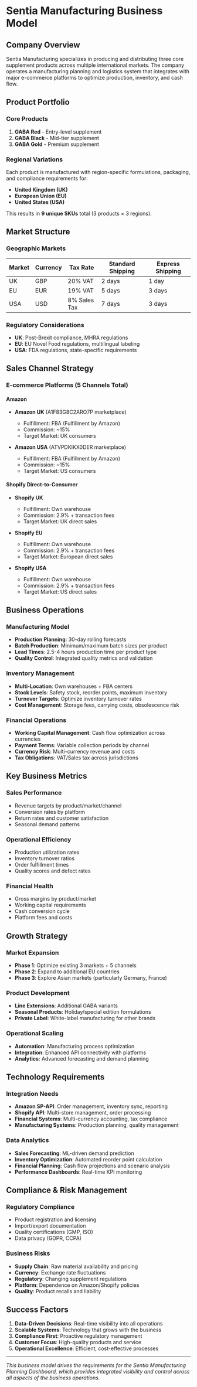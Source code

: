 # Sentia Manufacturing Business Model

## Company Overview

Sentia Manufacturing specializes in producing and distributing three core supplement products across multiple international markets. The company operates a manufacturing planning and logistics system that integrates with major e-commerce platforms to optimize production, inventory, and cash flow.

## Product Portfolio

### Core Products
1. **GABA Red** - Entry-level supplement
2. **GABA Black** - Mid-tier supplement  
3. **GABA Gold** - Premium supplement

### Regional Variations
Each product is manufactured with region-specific formulations, packaging, and compliance requirements for:
- **United Kingdom (UK)**
- **European Union (EU)** 
- **United States (USA)**

This results in **9 unique SKUs** total (3 products × 3 regions).

## Market Structure

### Geographic Markets
| Market | Currency | Tax Rate | Standard Shipping | Express Shipping |
|--------|----------|----------|------------------|------------------|
| UK     | GBP      | 20% VAT  | 2 days          | 1 day           |
| EU     | EUR      | 19% VAT  | 5 days          | 3 days          |
| USA    | USD      | 8% Sales Tax | 7 days       | 3 days          |

### Regulatory Considerations
- **UK**: Post-Brexit compliance, MHRA regulations
- **EU**: EU Novel Food regulations, multilingual labeling
- **USA**: FDA regulations, state-specific requirements

## Sales Channel Strategy

### E-commerce Platforms (5 Channels Total)

#### Amazon
- **Amazon UK** (A1F83G8C2ARO7P marketplace)
  - Fulfillment: FBA (Fulfillment by Amazon)
  - Commission: ~15%
  - Target Market: UK consumers
  
- **Amazon USA** (ATVPDKIKX0DER marketplace)
  - Fulfillment: FBA (Fulfillment by Amazon)
  - Commission: ~15%
  - Target Market: US consumers

#### Shopify Direct-to-Consumer
- **Shopify UK** 
  - Fulfillment: Own warehouse
  - Commission: 2.9% + transaction fees
  - Target Market: UK direct sales

- **Shopify EU**
  - Fulfillment: Own warehouse
  - Commission: 2.9% + transaction fees
  - Target Market: European direct sales

- **Shopify USA**
  - Fulfillment: Own warehouse
  - Commission: 2.9% + transaction fees
  - Target Market: US direct sales

## Business Operations

### Manufacturing Model
- **Production Planning**: 30-day rolling forecasts
- **Batch Production**: Minimum/maximum batch sizes per product
- **Lead Times**: 2.5-4 hours production time per product type
- **Quality Control**: Integrated quality metrics and validation

### Inventory Management
- **Multi-Location**: Own warehouses + FBA centers
- **Stock Levels**: Safety stock, reorder points, maximum inventory
- **Turnover Targets**: Optimize inventory turnover rates
- **Cost Management**: Storage fees, carrying costs, obsolescence risk

### Financial Operations
- **Working Capital Management**: Cash flow optimization across currencies
- **Payment Terms**: Variable collection periods by channel
- **Currency Risk**: Multi-currency revenue and costs
- **Tax Obligations**: VAT/Sales tax across jurisdictions

## Key Business Metrics

### Sales Performance
- Revenue targets by product/market/channel
- Conversion rates by platform
- Return rates and customer satisfaction
- Seasonal demand patterns

### Operational Efficiency
- Production utilization rates
- Inventory turnover ratios
- Order fulfillment times
- Quality scores and defect rates

### Financial Health
- Gross margins by product/market
- Working capital requirements
- Cash conversion cycle
- Platform fees and costs

## Growth Strategy

### Market Expansion
- **Phase 1**: Optimize existing 3 markets + 5 channels
- **Phase 2**: Expand to additional EU countries
- **Phase 3**: Explore Asian markets (particularly Germany, France)

### Product Development
- **Line Extensions**: Additional GABA variants
- **Seasonal Products**: Holiday/special edition formulations
- **Private Label**: White-label manufacturing for other brands

### Operational Scaling
- **Automation**: Manufacturing process optimization
- **Integration**: Enhanced API connectivity with platforms
- **Analytics**: Advanced forecasting and demand planning

## Technology Requirements

### Integration Needs
- **Amazon SP-API**: Order management, inventory sync, reporting
- **Shopify API**: Multi-store management, order processing
- **Financial Systems**: Multi-currency accounting, tax compliance
- **Manufacturing Systems**: Production planning, quality management

### Data Analytics
- **Sales Forecasting**: ML-driven demand prediction
- **Inventory Optimization**: Automated reorder point calculation
- **Financial Planning**: Cash flow projections and scenario analysis
- **Performance Dashboards**: Real-time KPI monitoring

## Compliance & Risk Management

### Regulatory Compliance
- Product registration and licensing
- Import/export documentation
- Quality certifications (GMP, ISO)
- Data privacy (GDPR, CCPA)

### Business Risks
- **Supply Chain**: Raw material availability and pricing
- **Currency**: Exchange rate fluctuations
- **Regulatory**: Changing supplement regulations
- **Platform**: Dependence on Amazon/Shopify policies
- **Quality**: Product recalls and liability

## Success Factors

1. **Data-Driven Decisions**: Real-time visibility into all operations
2. **Scalable Systems**: Technology that grows with the business  
3. **Compliance First**: Proactive regulatory management
4. **Customer Focus**: High-quality products and service
5. **Operational Excellence**: Efficient, cost-effective processes

---

*This business model drives the requirements for the Sentia Manufacturing Planning Dashboard, which provides integrated visibility and control across all aspects of the business operations.*